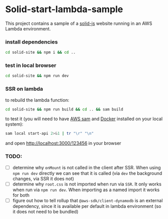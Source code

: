 # Solid-start-lambda-sample

This project contains a sample of a [solid-js](https://www.solidjs.com) website running in an AWS Lambda environment.

### install dependencies

```bash
cd solid-site && npm i && cd ..
```

### test in local browser

```bash
cd solid-site && npm run dev
```

### SSR on lambda

to rebuild the lambda function:

```bash
cd solid-site && npm run build && cd .. && sam build
```

to test it (you will need to have [AWS sam](https://aws.amazon.com/de/serverless/sam/) and [Docker](https://www.docker.com/) installed on your local system):

```bash
sam local start-api 2>&1 | tr "\r" "\n"
```

and open [http://localhost:3000/123456](http://localhost:3000/123456) in your browser

### TODO:

- [ ] determine why `onMount` is not called in the client after SSR. When using `npm run dev` directly we can see that it is called (via `dev` the background changes, via SSR it does not)
- [ ] determine why `root.css` is not imported when run via `SSR`. It only works when run via `npm run dev`. When importing as a named import it works for both
- [ ] figure out how to tell rollup that `@aws-sdk/client-dynamodb` is an external dependency, since it is available per default in lambda environment (so it does not need to be bundled)

